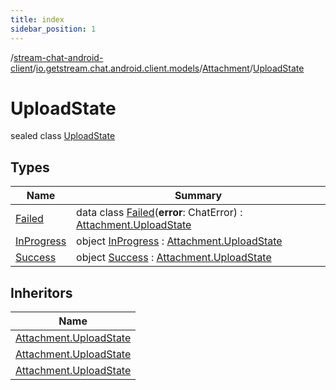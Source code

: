 ```yaml
---
title: index
sidebar_position: 1
---
```

/[stream-chat-android-client](../../../index.md)/[io.getstream.chat.android.client.models](../../index.md)/[Attachment](../index.md)/[UploadState](index.md)  
  
  
  
# UploadState  
sealed class [UploadState](index.md)  
  
## Types  
  
|  Name |  Summary | 
|---|---|
| <a name="io.getstream.chat.android.client.models/Attachment.UploadState.Failed///PointingToDeclaration/"></a>[Failed](Failed/index.md)| <a name="io.getstream.chat.android.client.models/Attachment.UploadState.Failed///PointingToDeclaration/"></a>data class [Failed](Failed/index.md)(**error**: ChatError) : [Attachment.UploadState](index.md)|
| <a name="io.getstream.chat.android.client.models/Attachment.UploadState.InProgress///PointingToDeclaration/"></a>[InProgress](InProgress/index.md)| <a name="io.getstream.chat.android.client.models/Attachment.UploadState.InProgress///PointingToDeclaration/"></a>object [InProgress](InProgress/index.md) : [Attachment.UploadState](index.md)|
| <a name="io.getstream.chat.android.client.models/Attachment.UploadState.Success///PointingToDeclaration/"></a>[Success](Success/index.md)| <a name="io.getstream.chat.android.client.models/Attachment.UploadState.Success///PointingToDeclaration/"></a>object [Success](Success/index.md) : [Attachment.UploadState](index.md)|
  
  
## Inheritors  
  
|  Name | 
|---|
| <a name="io.getstream.chat.android.client.models/Attachment.UploadState.InProgress///PointingToDeclaration/"></a>[Attachment.UploadState](InProgress/index.md)|
| <a name="io.getstream.chat.android.client.models/Attachment.UploadState.Success///PointingToDeclaration/"></a>[Attachment.UploadState](Success/index.md)|
| <a name="io.getstream.chat.android.client.models/Attachment.UploadState.Failed///PointingToDeclaration/"></a>[Attachment.UploadState](Failed/index.md)|

